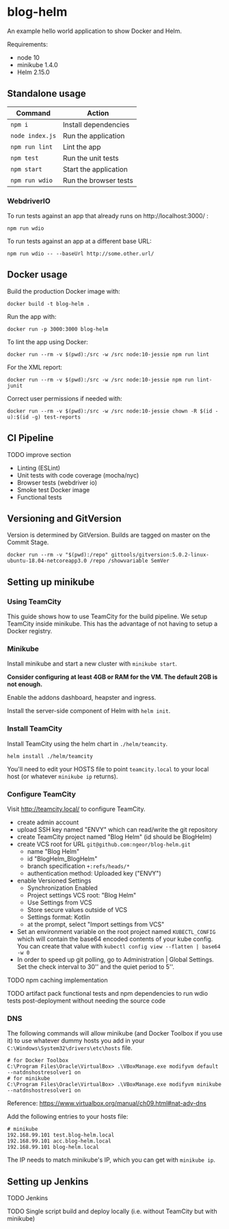 # blog-helm

An example hello world application to show Docker and Helm.

Requirements:

- node 10
- minikube 1.4.0
- Helm 2.15.0

## Standalone usage

| Command         | Action                |
| --------------- | --------------------- |
| `npm i`         | Install dependencies  |
| `node index.js` | Run the application   |
| `npm run lint`  | Lint the app          |
| `npm test`      | Run the unit tests    |
| `npm start`     | Start the application |
| `npm run wdio`  | Run the browser tests |

### WebdriverIO

To run tests against an app that already runs on http://localhost:3000/ :

```
npm run wdio
```

To run tests against an app at a different base URL:

```
npm run wdio -- --baseUrl http://some.other.url/
```

## Docker usage

Build the production Docker image with:

```
docker build -t blog-helm .
```

Run the app with:

```
docker run -p 3000:3000 blog-helm
```

To lint the app using Docker:

```
docker run --rm -v $(pwd):/src -w /src node:10-jessie npm run lint
```

For the XML report:

```
docker run --rm -v $(pwd):/src -w /src node:10-jessie npm run lint-junit
```

Correct user permissions if needed with:

```
docker run --rm -v $(pwd):/src -w /src node:10-jessie chown -R $(id -u):$(id -g) test-reports
```

## CI Pipeline

TODO improve section

- Linting (ESLint)
- Unit tests with code coverage (mocha/nyc)
- Browser tests (webdriver io)
- Smoke test Docker image
- Functional tests

## Versioning and GitVersion

Version is determined by GitVersion. Builds are tagged on master on the Commit
Stage.

```
docker run --rm -v "$(pwd):/repo" gittools/gitversion:5.0.2-linux-ubuntu-18.04-netcoreapp3.0 /repo /showvariable SemVer
```

## Setting up minikube

### Using TeamCity

This guide shows how to use TeamCity for the build pipeline. We setup TeamCity
inside minikube. This has the advantage of not having to setup a Docker
registry.

### Minikube

Install minikube and start a new cluster with `minikube start`.

**Consider configuring at least 4GB or RAM for the VM. The default 2GB is not
enough.**

Enable the addons dashboard, heapster and ingress.

Install the server-side component of Helm with `helm init`.

### Install TeamCity

Install TeamCity using the helm chart in `./helm/teamcity`.

```
helm install ./helm/teamcity
```

You'll need to edit your HOSTS file to point `teamcity.local` to your local host
(or whatever `minikube ip` returns).

### Configure TeamCity

Visit http://teamcity.local/ to configure TeamCity.

- create admin account
- upload SSH key named "ENVY" which can read/write the git repository
- create TeamCity project named "Blog Helm" (id should be BlogHelm)
- create VCS root for URL `git@github.com:ngeor/blog-helm.git`
  - name "Blog Helm"
  - id "BlogHelm_BlogHelm"
  - branch specification `+:refs/heads/*`
  - authentication method: Uploaded key ("ENVY")
- enable Versioned Settings
  - Synchronization Enabled
  - Project settings VCS root: "Blog Helm"
  - Use Settings from VCS
  - Store secure values outside of VCS
  - Settings format: Kotlin
  - at the prompt, select "Import settings from VCS"
- Set an environment variable on the root project named `KUBECTL_CONFIG` which
  will contain the base64 encoded contents of your kube config. You can create
  that value with `kubectl config view --flatten | base64 -w 0`
- In order to speed up git polling, go to Administration | Global Settings. Set
  the check interval to 30'' and the quiet period to 5''.

TODO npm caching implementation

TODO artifact pack functional tests and npm dependencies to run wdio tests
post-deployment without needing the source code

### DNS

The following commands will allow minikube (and Docker Toolbox if you use it) to
use whatever dummy hosts you add in your `C:\Windows\System32\drivers\etc\hosts`
file.

    # for Docker Toolbox
    C:\Program Files\Oracle\VirtualBox> .\VBoxManage.exe modifyvm default --natdnshostresolver1 on
    # for minikube
    C:\Program Files\Oracle\VirtualBox> .\VBoxManage.exe modifyvm minikube --natdnshostresolver1 on

Reference: https://www.virtualbox.org/manual/ch09.html#nat-adv-dns

Add the following entries to your hosts file:

    # minikube
    192.168.99.101 test.blog-helm.local
    192.168.99.101 acc.blog-helm.local
    192.168.99.101 blog-helm.local

The IP needs to match minikube's IP, which you can get with `minikube ip`.

## Setting up Jenkins

TODO Jenkins

TODO Single script build and deploy locally (i.e. without TeamCity but with
minikube)
